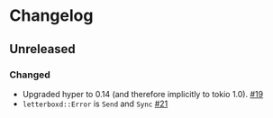 # Changelog

## Unreleased

### Changed

* Upgraded hyper to 0.14 (and therefore implicitly to tokio 1.0). [#19](https://github.com/boxdot/letterboxd-rs/pull/19)
* `letterboxd::Error` is `Send` and `Sync` [#21](https://github.com/boxdot/letterboxd-rs/pull/21)
